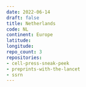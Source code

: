 ```yaml
---
date: 2022-06-14
draft: false
title: Netherlands
code: NL
continent: Europe
latitude:
longitude:
repo_count: 3
repositories:
- cell-press-sneak-peek
- preprints-with-the-lancet
- ssrn
---
```




